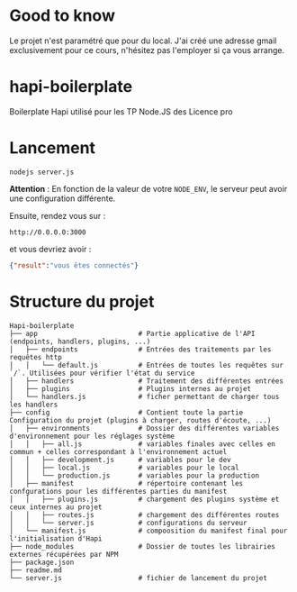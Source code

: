 # Good to know
Le projet n'est paramétré que pour du local. J'ai créé une adresse gmail exclusivement pour ce cours, n'hésitez pas l'employer si ça vous arrange.

# hapi-boilerplate
Boilerplate Hapi utilisé pour les TP Node.JS des Licence pro

# Lancement

```
nodejs server.js
```

**Attention** : En fonction de la valeur de votre `NODE_ENV`, le serveur peut avoir une configuration différente.

Ensuite, rendez vous sur :

```
http://0.0.0.0:3000
```

et vous devriez avoir :

```json
{"result":"vous êtes connectés"}
```

# Structure du projet

```
Hapi-boilerplate
├── app                         # Partie applicative de l'API (endpoints, handlers, plugins, ...)
│   ├── endpoints               # Entrées des traitements par les requêtes http
│   │   └── default.js          # Entrées de toutes les requêtes sur `/`. Utilisées pour vérifier l'état du service
│   ├── handlers                # Traitement des différentes entrées
│   ├── plugins                 # Plugins internes au projet
│   └── handlers.js             # ficher permettant de charger tous les handlers
├── config                      # Contient toute la partie Configuration du projet (plugins à charger, routes d'écoute, ...)
│   ├── environments            # Dossier des différentes variables d'environnement pour les réglages système
│   │   ├── all.js              # variables finales avec celles en commun + celles correspondant à l'environnement actuel
│   │   ├── development.js      # variables pour le dev
│   │   ├── local.js            # variables pour le local
│   │   └── production.js       # variables pour la production
│   ├── manifest                # répertoire contenant les confgurations pour les différentes parties du manifest
│   │   ├── plugins.js          # chargement des plugins système et ceux internes au projet
│   │   ├── routes.js           # chargement des différentes routes
│   │   └── server.js           # configurations du serveur
│   └── manifest.js             # compoosition du manifest final pour l'initialisation d'Hapi
├── node_modules                # Dossier de toutes les librairies externes récupérées par NPM
├── package.json
├── readme.md
└── server.js                   # fichier de lancement du projet
```
